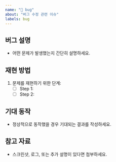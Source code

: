 ```yaml
---
name: "🐛 bug"
about: "버그 수정 관련 이슈"
labels: bug
---
```


## 버그 설명
- 어떤 문제가 발생했는지 간단히 설명하세요.

## 재현 방법
1. 문제를 재현하기 위한 단계:
    - [ ] Step 1:
    - [ ] Step 2:

## 기대 동작
- 정상적으로 동작했을 경우 기대되는 결과를 작성하세요.

## 참고 자료
- 스크린샷, 로그, 또는 추가 설명이 있다면 첨부하세요.
